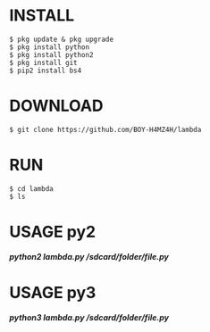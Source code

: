 # INSTALL
```
$ pkg update & pkg upgrade
$ pkg install python
$ pkg install python2
$ pkg install git
$ pip2 install bs4
```
# DOWNLOAD
```
$ git clone https://github.com/BOY-H4MZ4H/lambda
```
# RUN
```
$ cd lambda
$ ls
```
# USAGE py2
***python2 lambda.py /sdcard/folder/file.py***
# USAGE py3
***python3 lambda.py /sdcard/folder/file.py***
